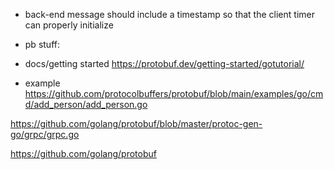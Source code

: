 * back-end message should include a timestamp so that the client timer can properly initialize

* pb stuff:
- docs/getting started
https://protobuf.dev/getting-started/gotutorial/

- example
https://github.com/protocolbuffers/protobuf/blob/main/examples/go/cmd/add_person/add_person.go

https://github.com/golang/protobuf/blob/master/protoc-gen-go/grpc/grpc.go

https://github.com/golang/protobuf